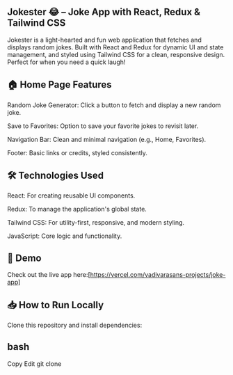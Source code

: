 ## Jokester 😂 – Joke App with React, Redux & Tailwind CSS
Jokester is a light-hearted and fun web application that fetches and displays random jokes. Built with React and Redux for dynamic UI and state management, and styled using Tailwind CSS for a clean, responsive design. Perfect for when you need a quick laugh!

## 🏠 Home Page Features
Random Joke Generator: Click a button to fetch and display a new random joke.

Save to Favorites: Option to save your favorite jokes to revisit later.

Navigation Bar: Clean and minimal navigation (e.g., Home, Favorites).

Footer: Basic links or credits, styled consistently.

## 🛠️ Technologies Used
React: For creating reusable UI components.

Redux: To manage the application's global state.

Tailwind CSS: For utility-first, responsive, and modern styling.

JavaScript: Core logic and functionality.

## 🚀 Demo
Check out the live app here:[https://vercel.com/vadivarasans-projects/joke-app]

## 📥 How to Run Locally
Clone this repository and install dependencies:

## bash
Copy
Edit
git clone 

